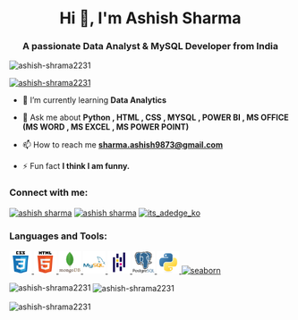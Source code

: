 <h1 align="center">Hi 👋, I'm Ashish Sharma</h1>
<h3 align="center">A passionate Data Analyst & MySQL Developer from India</h3>

<p align="left"> <img src="https://komarev.com/ghpvc/?username=ashish-shrama2231&label=Profile%20views&color=0e75b6&style=flat" alt="ashish-shrama2231" /> </p>

<p align="left"> <a href="https://github.com/ryo-ma/github-profile-trophy"><img src="https://github-profile-trophy.vercel.app/?username=ashish-shrama2231" alt="ashish-shrama2231" /></a> </p>

- 🌱 I’m currently learning **Data Analytics**

- 💬 Ask me about **Python , HTML , CSS , MYSQL , POWER BI , MS OFFICE (MS WORD , MS EXCEL , MS POWER POINT)**

- 📫 How to reach me **sharma.ashish9873@gmail.com**

- ⚡ Fun fact **I think I am funny.**

<h3 align="left">Connect with me:</h3>
<p align="left">
<a href="https://linkedin.com/in/ashish sharma" target="blank"><img align="center" src="https://raw.githubusercontent.com/rahuldkjain/github-profile-readme-generator/master/src/images/icons/Social/linked-in-alt.svg" alt="ashish sharma" height="30" width="40" /></a>
<a href="https://fb.com/ashish sharma" target="blank"><img align="center" src="https://raw.githubusercontent.com/rahuldkjain/github-profile-readme-generator/master/src/images/icons/Social/facebook.svg" alt="ashish sharma" height="30" width="40" /></a>
<a href="https://instagram.com/its_adedge_ko" target="blank"><img align="center" src="https://raw.githubusercontent.com/rahuldkjain/github-profile-readme-generator/master/src/images/icons/Social/instagram.svg" alt="its_adedge_ko" height="30" width="40" /></a>
</p>

<h3 align="left">Languages and Tools:</h3>
<p align="left"> <a href="https://www.w3schools.com/css/" target="_blank" rel="noreferrer"> <img src="https://raw.githubusercontent.com/devicons/devicon/master/icons/css3/css3-original-wordmark.svg" alt="css3" width="40" height="40"/> </a> <a href="https://www.w3.org/html/" target="_blank" rel="noreferrer"> <img src="https://raw.githubusercontent.com/devicons/devicon/master/icons/html5/html5-original-wordmark.svg" alt="html5" width="40" height="40"/> </a> <a href="https://www.mongodb.com/" target="_blank" rel="noreferrer"> <img src="https://raw.githubusercontent.com/devicons/devicon/master/icons/mongodb/mongodb-original-wordmark.svg" alt="mongodb" width="40" height="40"/> </a> <a href="https://www.mysql.com/" target="_blank" rel="noreferrer"> <img src="https://raw.githubusercontent.com/devicons/devicon/master/icons/mysql/mysql-original-wordmark.svg" alt="mysql" width="40" height="40"/> </a> <a href="https://pandas.pydata.org/" target="_blank" rel="noreferrer"> <img src="https://raw.githubusercontent.com/devicons/devicon/2ae2a900d2f041da66e950e4d48052658d850630/icons/pandas/pandas-original.svg" alt="pandas" width="40" height="40"/> </a> <a href="https://www.postgresql.org" target="_blank" rel="noreferrer"> <img src="https://raw.githubusercontent.com/devicons/devicon/master/icons/postgresql/postgresql-original-wordmark.svg" alt="postgresql" width="40" height="40"/> </a> <a href="https://www.python.org" target="_blank" rel="noreferrer"> <img src="https://raw.githubusercontent.com/devicons/devicon/master/icons/python/python-original.svg" alt="python" width="40" height="40"/> </a> <a href="https://seaborn.pydata.org/" target="_blank" rel="noreferrer"> <img src="https://seaborn.pydata.org/_images/logo-mark-lightbg.svg" alt="seaborn" width="40" height="40"/> </a> </p>

<p><img align="left" src="https://github-readme-stats.vercel.app/api/top-langs?username=ashish-shrama2231&show_icons=true&locale=en&layout=compact" alt="ashish-shrama2231" /></p>

<p>&nbsp;<img align="center" src="https://github-readme-stats.vercel.app/api?username=ashish-shrama2231&show_icons=true&locale=en" alt="ashish-shrama2231" /></p>

<p><img align="center" src="https://github-readme-streak-stats.herokuapp.com/?user=ashish-shrama2231&" alt="ashish-shrama2231" /></p>
